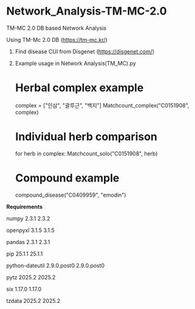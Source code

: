 # Network_Analysis-TM-MC-2.0
TM-MC 2.0 DB based Network Analysis

Using TM-Mc 2.0 DB (https://tm-mc.kr/)

1. Find disease CUI from Disgenet (https://disgenet.com/)

2. Example usage in Network Analysis(TM_MC).py
   
   # Herbal complex example
    complex = ["인삼", "괄루근", "백지"]
    Matchcount_complex("C0151908", complex)

    # Individual herb comparison
    for herb in complex:
        Matchcount_solo("C0151908", herb)

    # Compound example
    compound_disease("C0409959", "emodin")

**Requirements**

numpy	2.3.1	2.3.2

openpyxl	3.1.5	3.1.5

pandas	2.3.1	2.3.1

pip	25.1.1	25.1.1

python-dateutil	2.9.0.post0	2.9.0.post0

pytz	2025.2	2025.2

six	1.17.0	1.17.0

tzdata	2025.2	2025.2
